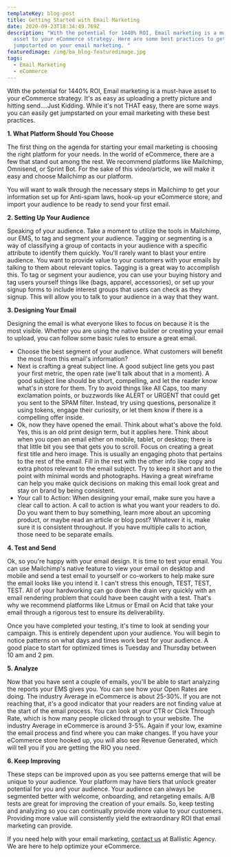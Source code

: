 ```yaml
---
templateKey: blog-post
title: Getting Started with Email Marketing
date: 2020-09-23T18:34:49.769Z
description: "With the potential for 1440% ROI, Email marketing is a must-have
  asset to your eCommerce strategy. Here are some best practices to get you
  jumpstarted on your email marketing. "
featuredimage: /img/ba_blog-featuredimage.jpg
tags:
  - Email Marketing
  - eCommerce
---
```

With the potential for 1440% ROI, Email marketing is a must-have asset to your eCommerce strategy. It's as easy as uploading a pretty picture and hitting send….Just Kidding. While it's not THAT easy, there are some ways you can easily get jumpstarted on your email marketing with these best practices.

**1. What Platform Should You Choose**

The first thing on the agenda for starting your email marketing is choosing the right platform for your needs. In the world of eCommerce, there are a few that stand out among the rest. We recommend platforms like Mailchimp, Omnisend, or Sprint Bot. For the sake of this video/article, we will make it easy and choose Mailchimp as our platform.

You will want to walk through the necessary steps in Mailchimp to get your information set up for Anti-spam laws, hook-up your eCommerce store, and import your audience to be ready to send your first email.

**2. Setting Up Your Audience**

Speaking of your audience. Take a moment to utilize the tools in Mailchimp, our EMS, to tag and segment your audience. Tagging or segmenting is a way of classifying a group of contacts in your audience with a specific attribute to identify them quickly. You'll rarely want to blast your entire audience. You want to provide value to your customers with your emails by talking to them about relevant topics. Tagging is a great way to accomplish this. To tag or segment your audience, you can use your buying history and tag users yourself things like (bags, apparel, accessories), or set up your signup forms to include interest groups that users can check as they signup. This will allow you to talk to your audience in a way that they want.

**3. Designing Your Email**

Designing the email is what everyone likes to focus on because it is the most visible. Whether you are using the native builder or creating your email to upload, you can follow some basic rules to ensure a great email.

* Choose the best segment of your audience. What customers will benefit the most from this email's information?
* Next is crafting a great subject line. A good subject line gets you past your first metric, the open rate (we'll talk about that in a moment). A good subject line should be short, compelling, and let the reader know what's in store for them. Try to avoid things like All Caps, too many exclamation points, or buzzwords like ALERT or URGENT that could get you sent to the SPAM filter. Instead, try using questions, personalize it using tokens, engage their curiosity, or let them know if there is a compelling offer inside.
* Ok, now they have opened the email. Think about what's above the fold. Yes, this is an old print design term, but it applies here. Think about when you open an email either on mobile, tablet, or desktop; there is that little bit you see that gets you to scroll. Focus on creating a great first title and hero image. This is usually an engaging photo that pertains to the rest of the email. Fill in the rest with the other info like copy and extra photos relevant to the email subject. Try to keep it short and to the point with minimal words and photographs. Having a great wireframe can help you make quick decisions on making this email look great and stay on brand by being consistent.
* Your call to Action: When designing your email, make sure you have a clear call to action. A call to action is what you want your readers to do. Do you want them to buy something, learn more about an upcoming product, or maybe read an article or blog post? Whatever it is, make sure it is consistent throughout. If you have multiple calls to action, those need to be separate emails.

**4. Test and Send**

Ok, so you're happy with your email design. It is time to test your email. You can use Mailchimp's native feature to view your email on desktop and mobile and send a test email to yourself or co-workers to help make sure the email looks like you intend it. I can't stress this enough, TEST, TEST, TEST. All of your hardworking can go down the drain very quickly with an email rendering problem that could have been caught with a test. That's why we recommend platforms like Litmus or Email on Acid that take your email through a rigorous test to ensure its deliverability.

Once you have completed your testing, it's time to look at sending your campaign. This is entirely dependent upon your audience. You will begin to notice patterns on what days and times work best for your audience. A good place to start for optimized times is Tuesday and Thursday between 10 am and 2 pm.

**5. Analyze**

Now that you have sent a couple of emails, you'll be able to start analyzing the reports your EMS gives you. You can see how your Open Rates are doing. The industry Average in eCommerce is about 25-30%. If you are not reaching that, it's a good indicator that your readers are not finding value at the start of the email process. You can look at your CTR or Click Through Rate, which is how many people clicked through to your website. The industry Average in eCommerce is around 3-5%. Again if your low, examine the email process and find where you can make changes. If you have your eCommerce store hooked up, you will also see Revenue Generated, which will tell you if you are getting the RIO you need.

**6. Keep Improving**

These steps can be improved upon as you see patterns emerge that will be unique to your audience. Your platform may have tiers that unlock greater potential for you and your audience. Your audience can always be segmented better with welcome, onboarding, and retargeting emails. A/B tests are great for improving the creation of your emails. So, keep testing and analyzing so you can continually provide more value to your customers. Providing more value will consistently yield the extraordinary ROI that email marketing can provide.

If you need help with your email marketing, [contact us](https://ballisticagency.com/contact/) at Ballistic Agency. We are here to help optimize your eCommerce.